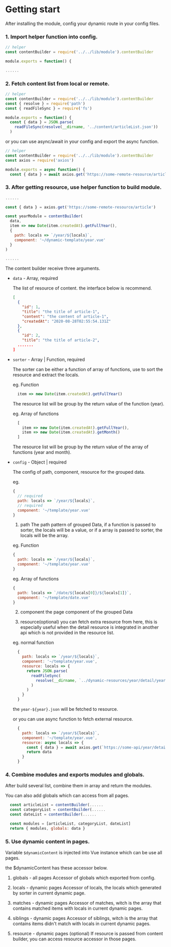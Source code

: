 # Getting start

After installing the module, config your dynamic route in your config files.

### 1. Import helper function into config.

```JavaScript
// helper
const contentBuilder = require('../../lib/module').contentBuilder

module.exports = function() {

......
```

### 2. Fetch content list from local or remote.

```JavaScript
// helper
const contentBuilder = require('../../lib/module').contentBuilder
const { resolve } = require('path')
const { readFileSync } = require('fs')

module.exports = function() {
  const { data } = JSON.parse(
    readFileSync(resolve(__dirname, '../content/articleList.json'))
  )
```

or you can use async/await in your config and export the async function.

```JavaScript
// helper
const contentBuilder = require('../../lib/module').contentBuilder
const axios = require('axios')

module.exports = async function() {
  const { data } = await axios.get('https://some-remote-resource/article')

```

### 3. After getting resource, use helper function to build module.

```JavaScript
......

const { data } = axios.get('https://some-remote-resource/article')

const yearModule = contentBuilder(
  data,
  item => new Date(item.createdAt).getFullYear(),
  {
    path: locals => `/year/${locals}`,
    component: '~/dynamic-template/year.vue'
  }
)

......
```

The content builder receive three arguments.

* `data` - Array, required

  The list of resource of content. the interface below is recommend.
  ```JSON
  [
    {
      "id": 1,
      "title": "the title of article-1",
      "content": "the content of article-1",
      "createdAt": "2020-08-28T02:55:54.131Z"
    },
    {
      "id": 2,
      "title": "the title of article-2",
    .......
  ]
  ```

* `sorter` - Array | Function, required

  The sorter can be either a function of array of functions, use to sort the resource and extract the locals.

  eg. Function
  ```JavaScript
    item => new Date(item.createdAt).getFullYear()
  ```

  The resource list will be group by the return value of the function (year). 

  eg. Array of functions
  ```JavaScript
    [
      item => new Date(item.createdAt).getFullYear(),
      item => new Date(item.createdAt).getMonth()
    ]
  ```

  The resource list will be group by the return value of the array of functions (year and month). 

* `config` - Object | required

  The config of path, component, resource for the grouped data.

  eg.
  ```JavaScript
  {
    // required
    path: locals => `/year/${locals}`,
    // required
    component: '~/template/year.vue'
  } 
  ```

  1. path
    The path pattern of grouped Data, if a function is passed to sorter, the locals will be a value, or if a array is passed to sorter, the locals will be the array.

    eg. Function
    ```JavaScript
    {
      path: locals => `/year/${locals}`,
      component: '~/template/year.vue'
    } 
    ```

    eg. Array of functions 
    ```JavaScript
    {
      path: locals => `/date/${locals[0]}/${locals[1]}`,
      component: '~/template/date.vue'
    } 
    ```

  2. component
    the page component of the grouped Data

  3. resource(optional)
    you can fetch extra resource from here, this is especially useful when the detail resource is integrated in another api which is not provided in the resource list.

    eg. normal function
    ```JavaScript
      {
        path: locals => `/year/${locals}`,
        component: '~/template/year.vue',
        resource: locals => {
          return JSON.parse(
            readFileSync(
              resolve(__dirname, `../dynamic-resources/year/detail/year-${locals}.json`)
            )
          )
        }
      }
    ```
    the `year-${year}.json` will be fetched to resource.

    or you can use async function to fetch external resource.

    ```JavaScript
      {
        path: locals => `/year/${locals}`,
        component: '~/template/year.vue',
        resource: async locals => {
          const { data } = await axios.get(`https://some-api/year/detail/year-${locals}.json`)
          return data
        }
      }
    ```

### 4. Combine modules and exports modules and globals.

After build several list, combine them in array and return the modules.

You can also add globals which can access from all pages.

```JavaScript
  const articleList = contentBuilder(......
  const categoryList = contentBuilder(......
  const dateList = contentBuilder(......

  const modules = [articleList, categoryList, dateList]
  return { modules, globals: data }
```

### 5. Use dynamic content in pages.

Variable `$dynamicContent` is injected into Vue instance which can be use all pages.

the $dynamicContent has these accessor below.

1. globals - all pages
  Accessor of globals which exported from config.

2. locals - dynamic pages
  Accessor of locals, the locals which generated by sorter in current dynamic page.

3. matches - dynamic pages
  Accessor of matches, witch is the array that contains matched items with locals in current dynamic pages.

4. siblings - dynamic pages
  Accessor of siblings, witch is the array that contains items didn't match with locals in current dynamic pages.

5. resource - dynamic pages (optional)
  If resource is passed from content builder, you can access resource accessor in those pages.